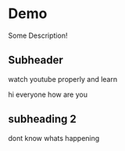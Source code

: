 # Demo

Some Description!

## Subheader

watch youtube properly and learn

hi everyone how are you

## subheading 2
 dont know whats happening
 